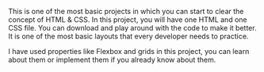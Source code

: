 This is one of the most basic projects in which you can start to clear the concept of HTML & CSS. In this project, you will have one HTML and one CSS file. You can download and play around with the code to make it better. It is one of the most basic layouts that every developer needs to practice. 

I have used properties like Flexbox and grids in this project, you can learn about them or implement them if you already know about them.
